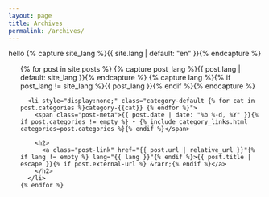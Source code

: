 ```yaml
---
layout: page
title: Archives
permalink: /archives/
---
```


hello
  {% capture site_lang %}{{ site.lang | default: "en" }}{% endcapture %}

  <ul class="post-archives">
    {% for post in site.posts %}
      {% capture post_lang %}{{ post.lang | default: site_lang }}{% endcapture %}
      {% capture lang %}{% if post_lang != site_lang %}{{ post_lang }}{% endif %}{% endcapture %}

      <li style="display:none;" class="category-default {% for cat in post.categories %}category-{{cat}} {% endfor %}">
        <span class="post-meta">{{ post.date | date: "%b %-d, %Y" }}{% if post.categories != empty %} • {% include category_links.html categories=post.categories %}{% endif %}</span>

        <h2>
          <a class="post-link" href="{{ post.url | relative_url }}"{% if lang != empty %} lang="{{ lang }}"{% endif %}>{{ post.title | escape }}{% if post.external-url %} &rarr;{% endif %}</a>
        </h2>
      </li>
    {% endfor %}
  </ul>
  <script>
  var q=window.location.search;
  var classname;
  if(q){
      classname="category-"+q.substring(10);
      document.getElementsByClassName("post-title")[0].innerHTML += " : "+classname.substring(9);
  }else
      classname="category-default";
  var es = document.getElementsByClassName(classname);
  for(var e=0; e<es.length; e++)
    es[e].style.display="";
  </script>  

